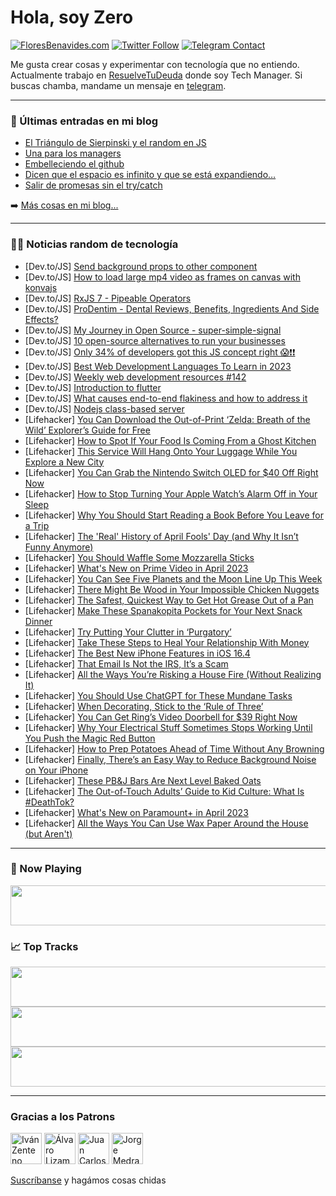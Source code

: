 # Hola, soy Zero

[![FloresBenavides.com](https://img.shields.io/website?down_message=oops&label=MiBlog&style=for-the-badge&up_message=online&url=https%3A%2F%2Ffloresbenavides.com)](https://floresbenavides.com) [![Twitter Follow](https://img.shields.io/twitter/follow/ZeroDragon?color=%231DA1F2&label=Follow&logo=twitter&logoColor=ffffff&style=for-the-badge)](https://twitter.com/zerodragon) [![Telegram Contact](https://img.shields.io/badge/escr%C3%ADbeme-ZeroDragon-%2326A5E4?style=for-the-badge&logo=telegram)](https://t.me/zerodragon)

Me gusta crear cosas y experimentar con tecnología que no entiendo.
Actualmente trabajo en [ResuelveTuDeuda](http://github.com/resuelve) donde soy Tech Manager.
Si buscas chamba, mandame un mensaje en [telegram](https://t.me/zerodragon).

---

### 📕 Últimas entradas en mi blog
<!-- BLOG-POST-LIST:START -->
- [El Triángulo de Sierpinski y el random en JS](https://floresbenavides.com/el-triangulo-de-sierpinski-y-el-random-en-js/)
- [Una para los managers](https://floresbenavides.com/una-para-los-managers/)
- [Embelleciendo el github](https://floresbenavides.com/embelleciendo-el-github/)
- [Dicen que el espacio es infinito y que se está expandiendo…](https://floresbenavides.com/dicen-que-el-espacio-es-infinito-y-que-se-esta-expandiendo/)
- [Salir de promesas sin el try/catch](https://floresbenavides.com/salir-de-promesas-sin-el-try-catch/)
<!-- BLOG-POST-LIST:END -->

➡️ [Más cosas en mi blog...](https://floresbenavides.com)

---

### 👨‍💻 Noticias random de tecnología
<!-- TECH-POSTS:START -->
- [Dev.to/JS] [Send background props to other component](https://dev.to/gundogduyakici/send-background-props-to-other-component-468d)
- [Dev.to/JS] [How to load large mp4 video as frames on canvas with konvajs](https://dev.to/puneetjindal/how-to-load-large-mp4-video-as-frames-on-canvas-with-konvajs-2p7d)
- [Dev.to/JS] [RxJS 7 - Pipeable Operators](https://dev.to/barisbll/rxjs-7-pipeable-operators-2ie7)
- [Dev.to/JS] [ProDentim - Dental Reviews, Benefits, Ingredients And Side Effects?](https://dev.to/prodentimi43670/prodentim-dental-reviews-benefits-ingredients-and-side-effects-4adj)
- [Dev.to/JS] [My Journey in Open Source - super-simple-signal](https://dev.to/cadienvan/my-journey-in-open-source-super-simple-signal-1hkj)
- [Dev.to/JS] [10 open-source alternatives to run your businesses](https://dev.to/tejakummarikuntla/10-open-source-alternatives-to-run-your-businesses-193c)
- [Dev.to/JS] [Only 34% of developers got this JS concept right 😱❗️❗️](https://dev.to/jareechang/only-34-of-developers-got-this-js-concept-right-1ok8)
- [Dev.to/JS] [Best Web Development Languages To Learn in 2023](https://dev.to/infowindtechno/best-web-development-languages-to-learn-in-2023-1na9)
- [Dev.to/JS] [Weekly web development resources #142](https://dev.to/vincenius/weekly-web-development-resources-142-1kk9)
- [Dev.to/JS] [Introduction to flutter](https://dev.to/helen1/introduction-to-flutter-19ik)
- [Dev.to/JS] [What causes end-to-end flakiness and how to address it](https://dev.to/how-to-dev/what-causes-end-to-end-flakiness-and-how-to-address-it-48ob)
- [Dev.to/JS] [Nodejs class-based server](https://dev.to/ralexs0096/nodejs-class-based-server-1anb)
- [Lifehacker] [You Can Download the Out-of-Print ‘Zelda: Breath of the Wild’ Explorer’s Guide for Free](https://lifehacker.com/you-can-download-the-out-of-print-zelda-breath-of-the-1850274795)
- [Lifehacker] [How to Spot If Your Food Is Coming From a Ghost Kitchen](https://lifehacker.com/is-your-food-delivery-coming-from-a-ghost-kitchen-1848907749)
- [Lifehacker] [This Service Will Hang Onto Your Luggage While You Explore a New City](https://lifehacker.com/this-service-will-hang-onto-your-luggage-while-you-expl-1850274154)
- [Lifehacker] [You Can Grab the Nintendo Switch OLED for $40 Off Right Now](https://lifehacker.com/you-can-grab-the-nintendo-switch-oled-for-40-off-right-1850273753)
- [Lifehacker] [How to Stop Turning Your Apple Watch’s Alarm Off in Your Sleep](https://lifehacker.com/how-to-stop-turning-your-apple-watch-s-alarm-off-in-you-1850273443)
- [Lifehacker] [Why You Should Start Reading a Book Before You Leave for a Trip](https://lifehacker.com/why-you-should-start-reading-a-book-before-you-leave-fo-1850273384)
- [Lifehacker] [The &#39;Real&#39; History of April Fools&#39; Day &lpar;and Why It Isn’t Funny Anymore&rpar;](https://lifehacker.com/the-real-history-of-april-fool-s-day-and-why-it-isn-t-1850271968)
- [Lifehacker] [You Should Waffle Some Mozzarella Sticks](https://lifehacker.com/you-should-waffle-some-mozzarella-sticks-1850270871)
- [Lifehacker] [What&#39;s New on Prime Video in April 2023](https://lifehacker.com/whats-new-on-prime-video-in-april-2023-1850270516)
- [Lifehacker] [You Can See Five Planets and the Moon Line Up This Week](https://lifehacker.com/you-can-see-five-planets-and-the-moon-line-up-this-week-1850270173)
- [Lifehacker] [There Might Be Wood in Your Impossible Chicken Nuggets](https://lifehacker.com/there-might-be-wood-in-your-impossible-chicken-nuggets-1850269855)
- [Lifehacker] [The Safest, Quickest Way to Get Hot Grease Out of a Pan](https://lifehacker.com/the-safest-quickest-way-to-get-hot-grease-out-of-a-pan-1850269466)
- [Lifehacker] [Make These Spanakopita Pockets for Your Next Snack Dinner](https://lifehacker.com/make-these-spanakopita-pockets-for-your-next-snack-dinn-1850269433)
- [Lifehacker] [Try Putting Your Clutter in ‘Purgatory’](https://lifehacker.com/try-putting-your-clutter-in-purgatory-1850268872)
- [Lifehacker] [Take These Steps to Heal Your Relationship With Money](https://lifehacker.com/take-these-steps-to-heal-your-relationship-with-money-1850269034)
- [Lifehacker] [The Best New iPhone Features in iOS 16.4](https://lifehacker.com/the-best-new-iphone-features-in-ios-16-4-1850268879)
- [Lifehacker] [That Email Is Not the IRS, It’s a Scam](https://lifehacker.com/that-email-is-not-the-irs-it-s-a-scam-1850268576)
- [Lifehacker] [All the Ways You’re Risking a House Fire &lpar;Without Realizing It&rpar;](https://lifehacker.com/all-the-ways-you-re-risking-a-house-fire-without-reali-1850267641)
- [Lifehacker] [You Should Use ChatGPT for These Mundane Tasks](https://lifehacker.com/you-should-use-chatgpt-for-these-mundane-tasks-1850263749)
- [Lifehacker] [When Decorating, Stick to the ‘Rule of Three’](https://lifehacker.com/when-decorating-stick-to-the-rule-of-three-1850262726)
- [Lifehacker] [You Can Get Ring’s Video Doorbell for $39 Right Now](https://lifehacker.com/you-can-get-ring-s-video-doorbell-for-39-right-now-1850263294)
- [Lifehacker] [Why Your Electrical Stuff Sometimes Stops Working Until You Push the Magic Red Button](https://lifehacker.com/why-your-electrical-stuff-sometimes-stops-working-until-1850263390)
- [Lifehacker] [How to Prep Potatoes Ahead of Time Without Any Browning](https://lifehacker.com/how-to-prep-potatoes-ahead-of-time-without-any-browning-1850263483)
- [Lifehacker] [Finally, There’s an Easy Way to Reduce Background Noise on Your iPhone](https://lifehacker.com/finally-there-s-an-easy-way-to-reduce-background-noise-1850262365)
- [Lifehacker] [These PB&amp;J Bars Are Next Level Baked Oats](https://lifehacker.com/these-pb-j-bars-are-next-level-baked-oats-1850263076)
- [Lifehacker] [The Out-of-Touch Adults’ Guide to Kid Culture: What Is #DeathTok?](https://lifehacker.com/the-out-of-touch-adults-guide-to-kid-culture-what-is-1850263009)
- [Lifehacker] [What&#39;s New on Paramount+ in April 2023](https://lifehacker.com/whats-new-on-paramount-in-april-2023-1850263032)
- [Lifehacker] [All the Ways You Can Use Wax Paper Around the House &lpar;but Aren&#39;t&rpar;](https://lifehacker.com/all-the-ways-you-can-use-wax-paper-around-the-house-bu-1850262074)<!-- TECH-POSTS:END -->

---

### 🎵 Now Playing
<a href="https://spotify-now-playing-dun.vercel.app/now-playing?open"><img src="https://spotify-now-playing-dun.vercel.app/now-playing" width="540" height="64"></a>

### 📈 Top Tracks
<a href="https://spotify-now-playing-dun.vercel.app/top-tracks?i=1&open"><img src="https://spotify-now-playing-dun.vercel.app/top-tracks?i=1" width="540" height="64"></a>
<a href="https://spotify-now-playing-dun.vercel.app/top-tracks?i=2&open"><img src="https://spotify-now-playing-dun.vercel.app/top-tracks?i=2" width="540" height="64"></a>
<a href="https://spotify-now-playing-dun.vercel.app/top-tracks?i=3&open"><img src="https://spotify-now-playing-dun.vercel.app/top-tracks?i=3" width="540" height="64"></a>

---

### Gracias a los Patrons
[<img src="https://avatars.githubusercontent.com/u/243380?v=4" alt="Iván Zenteno" width="50px">](https://github.com/k001) [<img src="https://avatars.githubusercontent.com/u/19955639?v=4" alt="Álvaro Lizama" width="50px">](https://github.com/alvarolizama) [<img src="https://avatars.githubusercontent.com/u/2718753?v=4" alt="Juan Carlos Ruiz" width="50px">](https://github.com/JuanCrg90) [<img src="https://avatars.githubusercontent.com/u/37025?v=4" alt="Jorge Medrano" width="50px">](https://github.com/h1pp1e) 

[Suscríbanse](https://www.patreon.com/zerodragon) y hagámos cosas chidas
